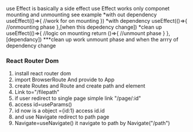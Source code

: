 use Effect is basically a side effect
use Effect works only componet mounting and unmounting
see example
*with out dependency
useEffect(()=>{
    //work for  on mounting
})
*with dependency
useEffect(()=>{
    //onmounting phase
},[when this depedency change])
*clean up
useEffect(()=>{
    //logic on mounting
   return ()=>{
//unmount phase
    }
},[dependancy])
***clean up work unmount phase and when the arrry of dependency change

### React Router Dom 
1. install react router dom
2. import BrowserRoute And provide to App 
3. create Routes and Route and create path and element
4. Link to="/filepath" 
5. if user redirect to single page simple link "/page/:id"
6. access id=useParams()
7. id now is a object ={id:1} access id.id
8. <Navigate to="/path"> and use Navigate redirect to path page
9. Navigate=useNavigate() it navigate to path by Navigate("/path")
